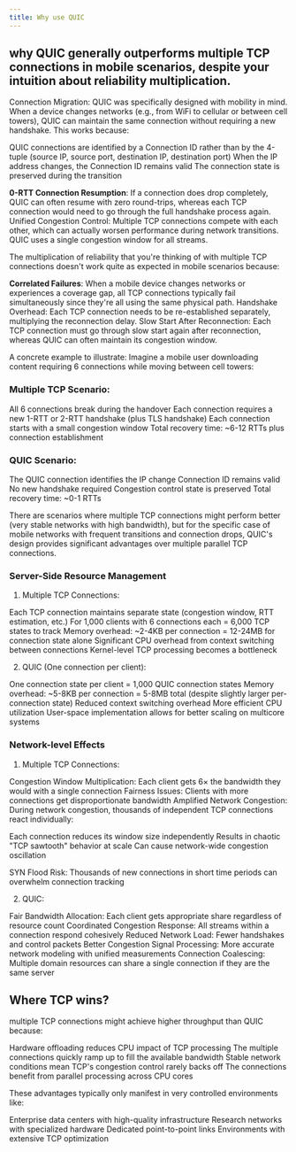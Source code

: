 ```yaml
---
title: Why use QUIC
---
```



## why QUIC generally outperforms multiple TCP connections in mobile scenarios, despite your intuition about reliability multiplication.
Connection Migration: QUIC was specifically designed with mobility in mind. When a device changes networks (e.g., from WiFi to cellular or between cell towers), QUIC can maintain the same connection without requiring a new handshake. This works because:

QUIC connections are identified by a Connection ID rather than by the 4-tuple (source IP, source port, destination IP, destination port)
When the IP address changes, the Connection ID remains valid
The connection state is preserved during the transition


**0-RTT Connection Resumption**: If a connection does drop completely, QUIC can often resume with zero round-trips, whereas each TCP connection would need to go through the full handshake process again.
Unified Congestion Control: Multiple TCP connections compete with each other, which can actually worsen performance during network transitions. QUIC uses a single congestion window for all streams.

The multiplication of reliability that you're thinking of with multiple TCP connections doesn't work quite as expected in mobile scenarios because:

**Correlated Failures**: When a mobile device changes networks or experiences a coverage gap, all TCP connections typically fail simultaneously since they're all using the same physical path.
Handshake Overhead: Each TCP connection needs to be re-established separately, multiplying the reconnection delay.
Slow Start After Reconnection: Each TCP connection must go through slow start again after reconnection, whereas QUIC can often maintain its congestion window.

A concrete example to illustrate:
Imagine a mobile user downloading content requiring 6 connections while moving between cell towers:
### Multiple TCP Scenario:

All 6 connections break during the handover
Each connection requires a new 1-RTT or 2-RTT handshake (plus TLS handshake)
Each connection starts with a small congestion window
Total recovery time: ~6-12 RTTs plus connection establishment

### QUIC Scenario:

The QUIC connection identifies the IP change
Connection ID remains valid
No new handshake required
Congestion control state is preserved
Total recovery time: ~0-1 RTTs

There are scenarios where multiple TCP connections might perform better (very stable networks with high bandwidth), but for the specific case of mobile networks with frequent transitions and connection drops, QUIC's design provides significant advantages over multiple parallel TCP connections.

### Server-Side Resource Management
1. Multiple TCP Connections:

Each TCP connection maintains separate state (congestion window, RTT estimation, etc.)
For 1,000 clients with 6 connections each = 6,000 TCP states to track
Memory overhead: ~2-4KB per connection = 12-24MB for connection state alone
Significant CPU overhead from context switching between connections
Kernel-level TCP processing becomes a bottleneck

2. QUIC (One connection per client):

One connection state per client = 1,000 QUIC connection states
Memory overhead: ~5-8KB per connection = 5-8MB total (despite slightly larger per-connection state)
Reduced context switching overhead
More efficient CPU utilization
User-space implementation allows for better scaling on multicore systems

### Network-level Effects
1. Multiple TCP Connections:

Congestion Window Multiplication: Each client gets 6× the bandwidth they would with a single connection
Fairness Issues: Clients with more connections get disproportionate bandwidth
Amplified Network Congestion: During network congestion, thousands of independent TCP connections react individually:

Each connection reduces its window size independently
Results in chaotic "TCP sawtooth" behavior at scale
Can cause network-wide congestion oscillation


SYN Flood Risk: Thousands of new connections in short time periods can overwhelm connection tracking

2. QUIC:

Fair Bandwidth Allocation: Each client gets appropriate share regardless of resource count
Coordinated Congestion Response: All streams within a connection respond cohesively
Reduced Network Load: Fewer handshakes and control packets
Better Congestion Signal Processing: More accurate network modeling with unified measurements
Connection Coalescing: Multiple domain resources can share a single connection if they are the same server


## Where TCP wins?
multiple TCP connections might achieve higher throughput than QUIC because:

Hardware offloading reduces CPU impact of TCP processing
The multiple connections quickly ramp up to fill the available bandwidth
Stable network conditions mean TCP's congestion control rarely backs off
The connections benefit from parallel processing across CPU cores

These advantages typically only manifest in very controlled environments like:

Enterprise data centers with high-quality infrastructure
Research networks with specialized hardware
Dedicated point-to-point links
Environments with extensive TCP optimization
